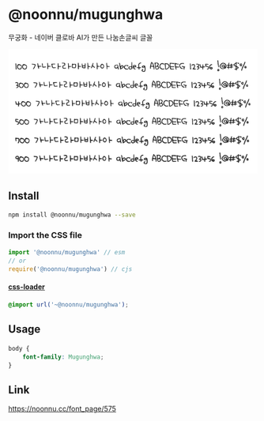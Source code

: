 # @noonnu/mugunghwa

무궁화 - 네이버 클로바 AI가 만든 나눔손글씨 글꼴

![example](./example.png)

## Install

```bash
npm install @noonnu/mugunghwa --save
```

### Import the CSS file

```js
import '@noonnu/mugunghwa' // esm
// or
require('@noonnu/mugunghwa') // cjs
```

#### [css-loader](https://github.com/webpack-contrib/css-loader)

```css
@import url('~@noonnu/mugunghwa');
```

## Usage

```css
body {
    font-family: Mugunghwa;
}
```

## Link

https://noonnu.cc/font_page/575
